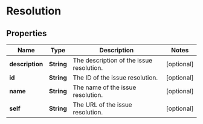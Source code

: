 # Resolution

## Properties
Name | Type | Description | Notes
------------ | ------------- | ------------- | -------------
**description** | **String** | The description of the issue resolution. |  [optional]
**id** | **String** | The ID of the issue resolution. |  [optional]
**name** | **String** | The name of the issue resolution. |  [optional]
**self** | **String** | The URL of the issue resolution. |  [optional]
